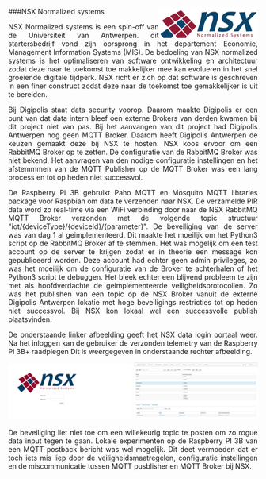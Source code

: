 ###NSX Normalized systems
<img src="images/NSXNS-logo.png" alt="NSX Normalized Systems logo" width="200" height="" align="right">
<p style="text-align: justify;">NSX Normalized systems is een spin-off van de Universiteit van Antwerpen. dit startersbedrijf vond zijn oorsprong in het departement Economie, Management Information Systems (MIS). De bedoeling van NSX normalized systems is het optimaliseren van software ontwikkeling en architectuur zodat deze naar te toekomst toe makkelijker mee kan evolueren in het snel groeiende digitale tijdperk. NSX richt er zich op dat software is geschreven in een finer construct zodat deze naar de toekomst toe gemakkelijker is uit te bereiden.</p>

<p style="text-align: justify;">Bij Digipolis staat data security voorop. Daarom maakte Digipolis er een punt van dat data intern bleef oen externe Brokers van derden kwamen bij dit project niet van pas. Bij het aanvangen van dit project had Digipolis Antwerpen nog geen MQTT Broker. Daarom heeft Digipolis Antwerpen de keuzen gemaakt deze bij NSX te hosten. NSX koos ervoor om een RabbitMQ Broker op te zetten. De configuratie van de RabbitMQ Broker was niet bekend. Het aanvragen van den nodige configuratie instellingen en het afstemmmen van de MQTT Publisher op de MQTT Broker was een lang process en tot op heden niet successvol.</p>

<p style="text-align: justify;">De Raspberry Pi 3B gebruikt Paho MQTT en Mosquito MQTT libraries package voor Raspbian om data te verzenden naar NSX. De verzamelde PIR data word zo real-time via een WiFi verbinding door naar de NSX RabbitMQ MQTT Broker verzonden met de volgende topic structuur "iot/{deviceType}/{deviceId}/{parameter}". De beveiliging van de server was van dag 1 al geimplementeerd. Dit maakte het moeilijk om het Python3 script op de RabbitMQ Broker af te stemmen. Het was mogelijk om een test account op de server te krijgen zodat er in theorie een message kon gepubliceerd worden. Deze account had echter geen admin privileges, zo was het moeilijk om de configuratie van de Broker te achterhalen of het Python3 script te debuggen. Het bleek echter een blijvend probleem te zijn met als hoofdverdachte de geimplementeerde veiligheidsprotocollen. Zo was het  publishen van een topic op de NSX Broker vanuit de externe Digipolis Antwerpen lokatie met hoge beveiligings restricties tot op heden niet successvol. Bij NSX kon lokaal wel een successvolle publish plaatsvinden.</p>

<p style="text-align: justify;">De onderstaande linker afbeelding geeft het NSX data login portaal weer. Na het inloggen kan de gebruiker de verzonden telemetry van de Raspberry Pi 3B+ raadplegen Dit is weergegeven in onderstaande rechter afbeelding.</p>

<img src="images/nsxlogin.png" alt="NSX Normalized Systems login portaal" width="250" height="" align="">
<img src="images/NSXsensordata.png" alt="NSX sensor data portaal" width="250" height="" align="">

<p style="text-align: justify;">De beveiliging liet niet toe om een willekeurig topic te posten om zo rogue data input tegen te gaan. Lokale experimenten op de Raspberry PI 3B van een MQTT postback bericht was wel mogelijk. Dit deet vermoeden dat er toch iets mis liep door de veiligheidsmaatregelen, configuratie instellingen en de miscommunicatie tussen MQTT pusblisher en MQTT Broker bij NSX.</p>